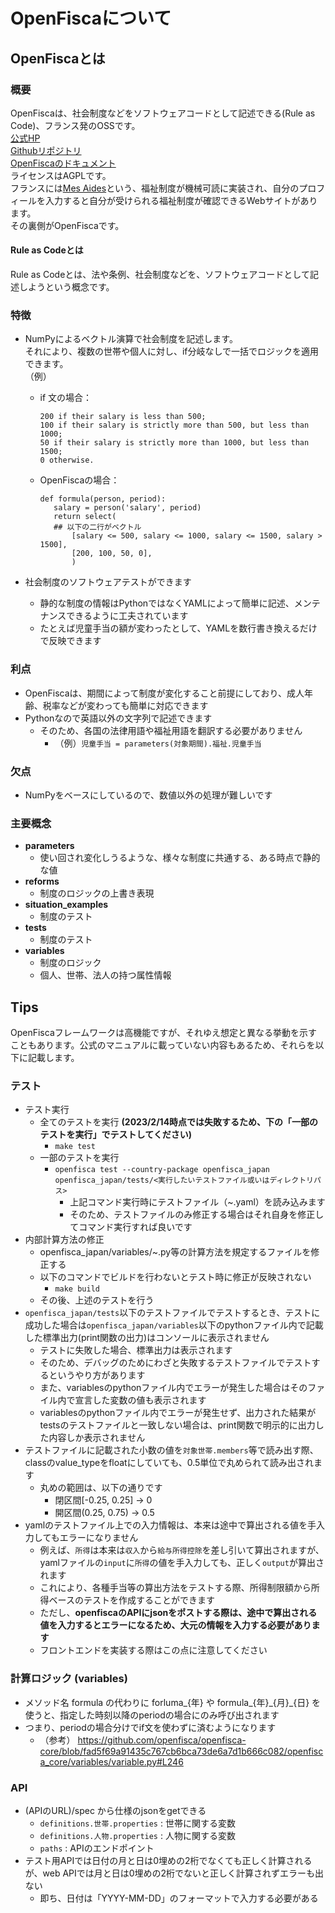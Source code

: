 # OpenFiscaについて

## OpenFiscaとは

### 概要
OpenFiscaは、社会制度などをソフトウェアコードとして記述できる(Rule as Code)、フランス発のOSSです。  
[公式HP](https://openfisca.org/en)  
[Githubリポジトリ](https://github.com/openfisca)  
[OpenFiscaのドキュメント](https://openfisca.org/doc/)   
ライセンスはAGPLです。  
フランスには[Mes Aides](https://www.mesdroitssociaux.gouv.fr/accueil/)という、福祉制度が機械可読に実装され、自分のプロフィールを入力すると自分が受けられる福祉制度が確認できるWebサイトがあります。  
その裏側がOpenFiscaです。

#### Rule as Codeとは
Rule as Codeとは、法や条例、社会制度などを、ソフトウェアコードとして記述しようという概念です。

### 特徴
- NumPyによるベクトル演算で社会制度を記述します。  
それにより、複数の世帯や個人に対し、if分岐なしで一括でロジックを適用できます。  
（例）
  - if 文の場合：
    ```
    200 if their salary is less than 500;
    100 if their salary is strictly more than 500, but less than 1000;
    50 if their salary is strictly more than 1000, but less than 1500;
    0 otherwise.
    ```
  - OpenFiscaの場合：
    ```
    def formula(person, period):
       salary = person('salary', period)
       return select(
       ## 以下の二行がベクトル
           [salary <= 500, salary <= 1000, salary <= 1500, salary > 1500],
           [200, 100, 50, 0],
           )
    ```

- 社会制度のソフトウェアテストができます
  - 静的な制度の情報はPythonではなくYAMLによって簡単に記述、メンテナンスできるように工夫されています
  - たとえば児童手当の額が変わったとして、YAMLを数行書き換えるだけで反映できます


### 利点
- OpenFiscaは、期間によって制度が変化すること前提にしており、成人年齢、税率などが変わっても簡単に対応できます
- Pythonなので英語以外の文字列で記述できます
  - そのため、各国の法律用語や福祉用語を翻訳する必要がありません
    - （例）`児童手当 = parameters(対象期間).福祉.児童手当`

### 欠点
- NumPyをベースにしているので、数値以外の処理が難しいです

### 主要概念
- **parameters**
  - 使い回され変化しうるような、様々な制度に共通する、ある時点で静的な値
- **reforms**
  - 制度のロジックの上書き表現
- **situation_examples**
  - 制度のテスト
- **tests**
  - 制度のテスト
- **variables**
  - 制度のロジック
  - 個人、世帯、法人の持つ属性情報

## Tips
OpenFiscaフレームワークは高機能ですが、それゆえ想定と異なる挙動を示すこともあります。公式のマニュアルに載っていない内容もあるため、それらを以下に記載します。

### テスト
- テスト実行
  - 全てのテストを実行 **(2023/2/14時点では失敗するため、下の「一部のテストを実行」でテストしてください)**
    - `make test` 
  - 一部のテストを実行
    - `openfisca test --country-package openfisca_japan openfisca_japan/tests/<実行したいテストファイル或いはディレクトリパス>`
      - 上記コマンド実行時にテストファイル（~.yaml）を読み込みます
      - そのため、テストファイルのみ修正する場合はそれ自身を修正してコマンド実行すれば良いです
- 内部計算方法の修正
  - openfisca_japan/variables/~.py等の計算方法を規定するファイルを修正する
  - 以下のコマンドでビルドを行わないとテスト時に修正が反映されない
    - `make build`
  - その後、上述のテストを行う
- `openfisca_japan/tests`以下のテストファイルでテストするとき、テストに成功した場合は`openfisca_japan/variables`以下のpythonファイル内で記載した標準出力(print関数の出力)はコンソールに表示されません
  - テストに失敗した場合、標準出力は表示されます
  - そのため、デバッグのためにわざと失敗するテストファイルでテストするというやり方があります
  - また、variablesのpythonファイル内でエラーが発生した場合はそのファイル内で宣言した変数の値も表示されます
  - variablesのpythonファイル内でエラーが発生せず、出力された結果がtestsのテストファイルと一致しない場合は、print関数で明示的に出力した内容しか表示されません
- テストファイルに記載された小数の値を`対象世帯.members`等で読み出す際、classのvalue_typeをfloatにしていても、0.5単位で丸められて読み出されます
  - 丸めの範囲は、以下の通りです
    - 閉区間[-0.25, 0.25] -> 0
    - 開区間(0.25, 0.75) -> 0.5
- yamlのテストファイル上での入力情報は、本来は途中で算出される値を手入力してもエラーになりません
  - 例えば、`所得`は本来は`収入`から`給与所得控除`を差し引いて算出されますが、yamlファイルの`input`に`所得`の値を手入力しても、正しく`output`が算出されます
  - これにより、各種手当等の算出方法をテストする際、所得制限額から所得ベースのテストを作成することができます
  - ただし、**openfiscaのAPIにjsonをポストする際は、途中で算出される値を入力するとエラーになるため、大元の情報を入力する必要があります**
  - フロントエンドを実装する際はこの点に注意してください

### 計算ロジック (variables)
- メソッド名 formula の代わりに forluma\_{年} や formula\_{年\}\_{月}\_{日} を使うと、指定した時刻以降のperiodの場合にのみ呼び出されます
- つまり、periodの場合分けでif文を使わずに済むようになります
  - （参考） https://github.com/openfisca/openfisca-core/blob/fad5f69a91435c767cb6bca73de6a7d1b666c082/openfisca_core/variables/variable.py#L246

### API
- (APIのURL)/spec から仕様のjsonをgetできる
  - `definitions.世帯.properties` : 世帯に関する変数
  - `definitions.人物.properties` : 人物に関する変数
  - `paths` : APIのエンドポイント
- テスト用APIでは日付の月と日は0埋めの2桁でなくても正しく計算されるが、web APIでは月と日は0埋めの2桁でないと正しく計算されずエラーも出ない
  - 即ち、日付は「YYYY-MM-DD」のフォーマットで入力する必要がある
